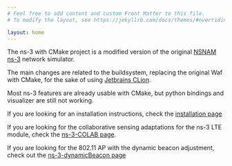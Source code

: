 ```yaml
---
# Feel free to add content and custom Front Matter to this file.
# To modify the layout, see https://jekyllrb.com/docs/themes/#overriding-theme-defaults

layout: home
---
```


The ns-3 with CMake project is a modified version of the original [NSNAM ns-3](https://www.nsnam.org/) network simulator. 

The main changes are related to the buildsystem, replacing the original Waf with CMake, for the sake of using [Jetbrains CLion](https://www.jetbrains.com/clion/).

Most ns-3 features are already usable with CMake, but python bindings and visualizer are still not working.

If you are looking for an installation instructions, check the [installation page](/NS3/installation)

If you are looking for the collaborative sensing adaptations for the ns-3 LTE module, check the [ns-3-COLAB page](/NS3/COLAB).

If you are looking for the 802.11 AP with the dynamic beacon adjustment, check out the [ns-3-dynamicBeacon page](/NS3/dynamicBeacon)